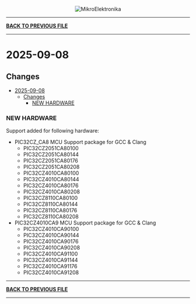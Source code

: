 <p align="center">
  <img src="http://www.mikroe.com/img/designs/beta/logo_small.png?raw=true" alt="MikroElektronika"/>
</p>

---

**[BACK TO PREVIOUS FILE](../changelog.md)**

---

# 2025-09-08

## Changes

- [2025-09-08](#2025-09-08)
  - [Changes](#changes)
    - [NEW HARDWARE](#new-hardware)

### NEW HARDWARE

Support added for following hardware:

+ PIC32CZ_CA8 MCU Support package for GCC & Clang
  + PIC32CZ2051CA80100
  + PIC32CZ2051CA80144
  + PIC32CZ2051CA80176
  + PIC32CZ2051CA80208
  + PIC32CZ4010CA80100
  + PIC32CZ4010CA80144
  + PIC32CZ4010CA80176
  + PIC32CZ4010CA80208
  + PIC32CZ8110CA80100
  + PIC32CZ8110CA80144
  + PIC32CZ8110CA80176
  + PIC32CZ8110CA80208
+ PIC32CZ4010CA9 MCU Support package for GCC & Clang
  + PIC32CZ4010CA90100
  + PIC32CZ4010CA90144
  + PIC32CZ4010CA90176
  + PIC32CZ4010CA90208
  + PIC32CZ4010CA91100
  + PIC32CZ4010CA91144
  + PIC32CZ4010CA91176
  + PIC32CZ4010CA91208

---

**[BACK TO PREVIOUS FILE](../changelog.md)**

---
